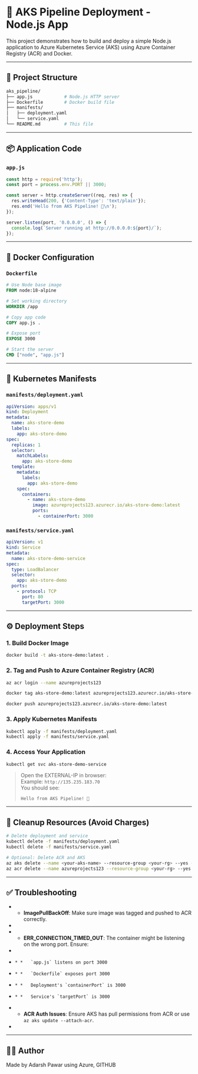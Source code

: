 # 🚀 AKS Pipeline Deployment - Node.js App

This project demonstrates how to build and deploy a simple Node.js application to Azure Kubernetes Service (AKS) using Azure Container Registry (ACR) and Docker.

* * *

## 🧱 Project Structure

```bash
aks_pipeline/
├── app.js            # Node.js HTTP server
├── Dockerfile        # Docker build file
├── manifests/
│   ├── deployment.yaml
│   └── service.yaml
└── README.md         # This file
```

* * *

## 📦 Application Code

### `app.js`

```javascript
const http = require('http');
const port = process.env.PORT || 3000;

const server = http.createServer((req, res) => {
  res.writeHead(200, {'Content-Type': 'text/plain'});
  res.end('Hello from AKS Pipeline! 🚀\n');
});

server.listen(port, '0.0.0.0', () => {
  console.log(`Server running at http://0.0.0.0:${port}/`);
});
```

* * *

## 🐳 Docker Configuration

### `Dockerfile`

```dockerfile
# Use Node base image
FROM node:18-alpine

# Set working directory
WORKDIR /app

# Copy app code
COPY app.js .

# Expose port
EXPOSE 3000

# Start the server
CMD ["node", "app.js"]
```

* * *

## 📜 Kubernetes Manifests

### `manifests/deployment.yaml`

```yaml
apiVersion: apps/v1
kind: Deployment
metadata:
  name: aks-store-demo
  labels:
    app: aks-store-demo
spec:
  replicas: 1
  selector:
    matchLabels:
      app: aks-store-demo
  template:
    metadata:
      labels:
        app: aks-store-demo
    spec:
      containers:
        - name: aks-store-demo
          image: azureprojects123.azurecr.io/aks-store-demo:latest
          ports:
            - containerPort: 3000
```

### `manifests/service.yaml`

```yaml
apiVersion: v1
kind: Service
metadata:
  name: aks-store-demo-service
spec:
  type: LoadBalancer
  selector:
    app: aks-store-demo
  ports:
    - protocol: TCP
      port: 80
      targetPort: 3000
```

* * *

## ⚙️ Deployment Steps

### 1\. **Build Docker Image**

```bash
docker build -t aks-store-demo:latest .
```

### 2\. **Tag and Push to Azure Container Registry (ACR)**

```bash
az acr login --name azureprojects123

docker tag aks-store-demo:latest azureprojects123.azurecr.io/aks-store-demo:latest

docker push azureprojects123.azurecr.io/aks-store-demo:latest
```

### 3\. **Apply Kubernetes Manifests**

```bash
kubectl apply -f manifests/deployment.yaml
kubectl apply -f manifests/service.yaml
```

### 4\. **Access Your Application**

```bash
kubectl get svc aks-store-demo-service
```

> Open the EXTERNAL-IP in browser:  
> Example: `http://135.235.183.70`  
> You should see:
> 
> ```
> Hello from AKS Pipeline! 🚀
> ```

* * *

## 🧹 Cleanup Resources (Avoid Charges)

```bash
# Delete deployment and service
kubectl delete -f manifests/deployment.yaml
kubectl delete -f manifests/service.yaml

# Optional: Delete ACR and AKS
az aks delete --name <your-aks-name> --resource-group <your-rg> --yes --no-wait
az acr delete --name azureprojects123 --resource-group <your-rg> --yes
```

* * *

## ✅ Troubleshooting

* *   **ImagePullBackOff**: Make sure image was tagged and pushed to ACR correctly.
*     
* *   **ERR\_CONNECTION\_TIMED\_OUT**: The container might be listening on the wrong port. Ensure:
*     
*     * *   `app.js` listens on port 3000
*     * *   `Dockerfile` exposes port 3000
*     * *   Deployment's `containerPort` is 3000
*     * *   Service's `targetPort` is 3000
* *   **ACR Auth Issues**: Ensure AKS has pull permissions from ACR or use `az aks update --attach-acr`.
*     

* * *

## 👨‍💻 Author

Made by Adarsh Pawar using Azure, GITHUB
